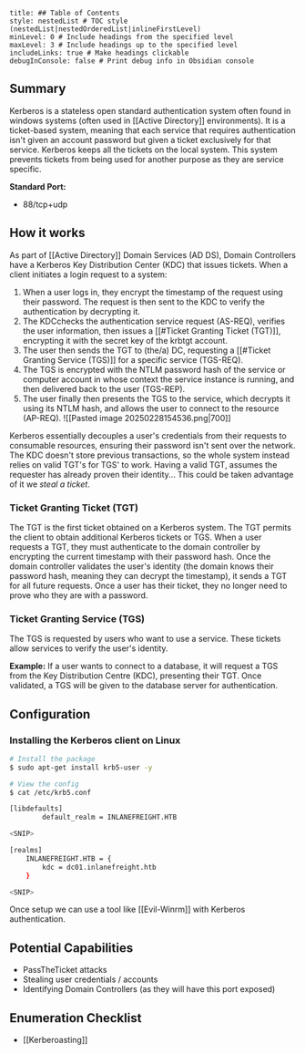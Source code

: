 ```table-of-contents
title: ## Table of Contents
style: nestedList # TOC style (nestedList|nestedOrderedList|inlineFirstLevel)
minLevel: 0 # Include headings from the specified level
maxLevel: 3 # Include headings up to the specified level
includeLinks: true # Make headings clickable
debugInConsole: false # Print debug info in Obsidian console
```

## Summary
Kerberos is a stateless open standard authentication system often found in windows systems (often used in [[Active Directory]] environments). It is a ticket-based system, meaning that each service that requires authentication isn't given an account password but given a ticket exclusively for that service. Kerberos keeps all the tickets on the local system. This system prevents tickets from being used for another purpose as they are service specific.

**Standard Port:** 
- 88/tcp+udp


## How it works
As part of [[Active Directory]] Domain Services (AD DS), Domain Controllers have a Kerberos Key Distribution Center (KDC) that issues tickets. When a client initiates a login request to a system:

1. When a user logs in, they encrypt the timestamp of the request using their password. The request is then sent to the KDC to verify the authentication by decrypting it.
2. The KDCchecks the authentication service request (AS-REQ), verifies the user information, then issues a [[#Ticket Granting Ticket (TGT)]], encrypting it with the secret key of the krbtgt account.
3. The user then sends the TGT to (the/a) DC, requesting a [[#Ticket Granting Service (TGS)]] for a specific service (TGS-REQ).
4. The TGS is encrypted with the NTLM password hash of the service or computer account in whose context the service instance is running, and then delivered back to the user (TGS-REP).
5. The user finally then presents the TGS to the service, which decrypts it using its NTLM hash, and allows the user to connect to the resource (AP-REQ).
![[Pasted image 20250228154536.png|700]]

Kerberos essentially decouples a user's credentials from their requests to consumable resources, ensuring their password isn't sent over the network. The KDC doesn't store previous transactions, so the whole system instead relies on valid TGT's for TGS' to work. Having a valid TGT, assumes the requester has already proven their identity... This could be taken advantage of it we *steal a ticket*.

### Ticket Granting Ticket (TGT)
The TGT is the first ticket obtained on a Kerberos system. The TGT permits the client to obtain additional Kerberos tickets or TGS.
When a user requests a TGT, they must authenticate to the domain controller by encrypting the current timestamp with their password hash. Once the domain controller validates the user's identity (the domain knows their password hash, meaning they can decrypt the timestamp), it sends a TGT for all future requests. Once a user has their ticket, they no longer need to prove who they are with a password.

### Ticket  Granting Service (TGS)
The TGS is requested by users who want to use a service. These tickets allow services to verify the user's identity. 

**Example:** If a user wants to connect to a database, it will request a TGS from the Key Distribution Centre (KDC), presenting their TGT. Once validated, a TGS will be given to the database server for authentication.

## Configuration
### Installing the Kerberos client on Linux
```bash
# Install the package
$ sudo apt-get install krb5-user -y

# View the config
$ cat /etc/krb5.conf

[libdefaults]
        default_realm = INLANEFREIGHT.HTB

<SNIP>

[realms]
    INLANEFREIGHT.HTB = {
        kdc = dc01.inlanefreight.htb
    }

<SNIP>
```
Once setup we can use a tool like [[Evil-Winrm]] with Kerberos authentication.

## Potential Capabilities
- PassTheTicket attacks
- Stealing user credentials / accounts
- Identifying Domain Controllers (as they will have this port exposed)

## Enumeration Checklist
- [[Kerberoasting]]